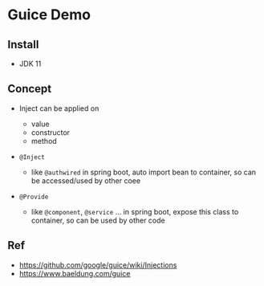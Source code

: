 # Guice Demo

## Install
- JDK 11

## Concept
- Inject can be applied on
  - value
  - constructor
  - method

- `@Inject`
  - like `@authwired` in spring boot, auto import bean to container, so can be accessed/used by other coee

- `@Provide`
  - like `@component`, `@service` ... in spring boot, expose this class to container, so can be used by other code


## Ref
  - https://github.com/google/guice/wiki/Injections
  - https://www.baeldung.com/guice